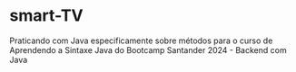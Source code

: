 # smart-TV
Praticando com Java especificamente sobre métodos para o curso de Aprendendo a Sintaxe Java do Bootcamp Santander 2024 - Backend com Java 
